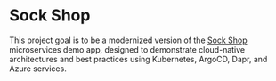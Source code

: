 # Sock Shop
This project goal is to be a modernized version of the [Sock Shop](https://github.com/microservices-demo/microservices-demo) microservices demo app, designed to demonstrate cloud-native architectures and best practices using Kubernetes, ArgoCD, Dapr, and Azure services.
